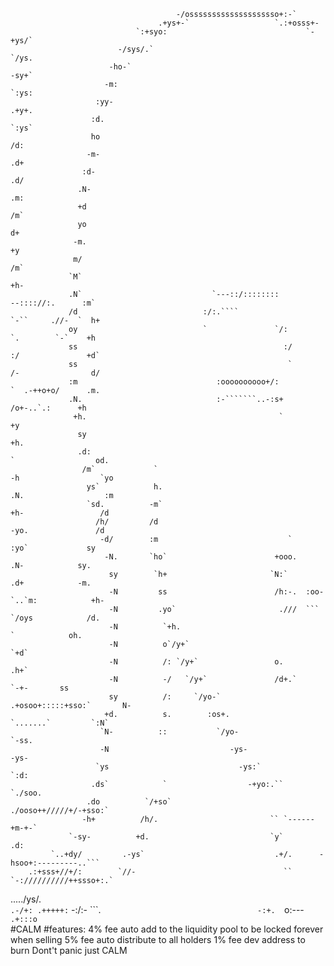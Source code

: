 
                                         -/ossssssssssssssssssso+:-`                                
                                     .+ys+-`                   `.:+osss+-                           
                                `:+syo:                               `-+ys/`                       
                            -/sys/.`                                      `/ys.                     
                          -ho-`                                              -sy+`                  
                         -m:                                                   `:ys:                
                       :yy-                                                       .+y+.             
                      :d.                                                           `:ys`           
                      ho                                                               /d:          
                     -m-                                                                .d+         
                    :d-                                                                  .d/        
                   .N-                                                                    .m:       
                   +d                                                                      /m`      
                   yo                                                                       d+      
                  -m.                                                                       +y      
                  m/                                                                        /m`     
                 `M`                                                                         +h-    
                 .N`                             `---::/::::::::              --:::://:.      :m`   
                 /d                            :/:.````                      `-``     .//-  `  h+   
                 oy                            `               `/:            `.        `-`    +h   
                 ss                                              :/           :/               +d`  
                 ss                                               `           /-                d/  
                 :m                               :oooooooooo+/:              `  .-++o+o/      .m.  
                 .N.                              :-```````..-:s+               /o+-..`.:      +h   
                  +h.                                           `                              +y   
                   sy                                                                          +h.  
                   .d:                                                       `                  od. 
                    /m`             `                                       -h                  `yo 
                     ys`            h.                                      .N.                  :m 
                     `sd.          -m`                                       +h-                 /d 
                       /h/         /d                                         -yo.               /d 
                        -d/        :m                             `             :yo`             sy 
                         -N.       `ho`                        +ooo.             .N-            sy. 
                          sy        `h+                       `N:`              .d+            -m.  
                          -N         ss                        /h:-.  :oo-  `..`m:            +h-   
                          -N         .yo`                       .///  ```   `/oys            /d.    
                          -N          `+h.                                     `            oh.     
                          -N          o`/y+`                                              `+d`      
                          -N          /: `/y+`                 o.                        .h+`       
                          -N          -/   `/y+`               /d+.`          `-+-       ss         
                          sy          /:     `/yo-`             .+osoo+:::::+sso:`       N-         
                         +d.          s.        :os+.                `.......`         `:N`         
                        `N-          ::           `/yo-                              `-ss.          
                        -N                           -ys-                           -ys-            
                       `ys                             -ys:`                      `:d:              
                      .ds`            `                  -+yo:.``             `./soo.               
                     .do          `/+so`                    ./ooso++/////+/-+sso:`                  
                    -h+          /h/.                         `` `------+m-+-`                      
                 `-sy-          +d.                           `y`       .d:                         
             `..+dy/         .-ys`                             .+/.      -hsoo+:---------..```      
        .:+sss+//+/:        `//-                                 ``          `-://////////++ssso+:.`
 ...../ys/.`                                                                                   .-/+:
.+++++:`                                       -:/:-        ```.`                                   
                                                   -:+.   `o:---`                                   
                                                     .+:::o`                                        
   #CALM
   #features:
   4% fee auto add to the liquidity pool to be locked forever when selling
   5% fee auto distribute to all holders
   1% fee dev address to burn
   Dont't panic just CALM